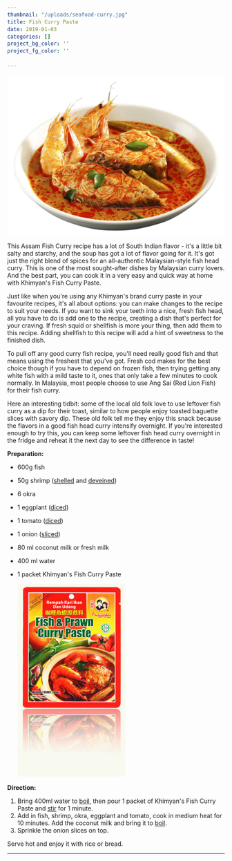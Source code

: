 ```yaml
---
thumbnail: "/uploads/seafood-curry.jpg"
title: Fish Curry Paste
date: 2019-01-03
categories: []
project_bg_color: ''
project_fg_color: ''

---
```

![](/uploads/seafood-curry.jpg)

This Assam Fish Curry recipe has a lot of South Indian flavor - it's a little bit salty and starchy, and the soup has got a lot of flavor going for it. It's got just the right blend of spices for an all-authentic Malaysian-style fish head curry. This is one of the most sought-after dishes by Malaysian curry lovers. And the best part, you can cook it in a very easy and quick way at home with Khimyan's Fish Curry Paste.

Just like when you're using any Khimyan's brand curry paste in your favourite recipes, it's all about options: you can make changes to the recipe to suit your needs. If you want to sink your teeth into a nice, fresh fish head, all you have to do is add one to the recipe, creating a dish that's perfect for your craving. If fresh squid or shellfish is more your thing, then add them to this recipe. Adding shellfish to this recipe will add a hint of sweetness to the finished dish.

To pull off any good curry fish recipe, you'll need really good fish and that means using the freshest that you've got. Fresh cod makes for the best choice though if you have to depend on frozen fish, then trying getting any white fish with a mild taste to it, ones that only take a few minutes to cook normally. In Malaysia, most people choose to use Ang Sai (Red Lion Fish) for their fish curry.

Here an interesting tidbit: some of the local old folk love to use leftover fish curry as a dip for their toast, similar to how people enjoy toasted baguette slices with savory dip. These old folk tell me they enjoy this snack because the flavors in a good fish head curry intensify overnight. If you're interested enough to try this, you can keep some leftover fish head curry overnight in the fridge and reheat it the next day to see the difference in taste!

  
**Preparation:**

* 600g fish
* 50g shrimp ([shelled](../../../../curry-recipes/the-cooking-terms-tips/index.html#shelled "http://www.khimyan.com/curry-recipes/the-glossary-of-cooking-terms/#shelled") and [deveined](../../../../curry-recipes/the-cooking-terms-tips/index.html#deveined "http://www.khimyan.com/curry-recipes/the-glossary-of-cooking-terms/#deveined"))
* 6 okra
* 1 eggplant ([diced](../../../../curry-recipes/the-cooking-terms-tips/index.html#dicing "http://www.khimyan.com/curry-recipes/the-glossary-of-cooking-terms/#dicing"))
* 1 tomato ([diced](../../../../curry-recipes/the-cooking-terms-tips/index.html#dicing "http://www.khimyan.com/curry-recipes/the-glossary-of-cooking-terms/#dicing"))
* 1 onion ([sliced](../../../../curry-recipes/the-cooking-terms-tips/index.html#slicing "http://www.khimyan.com/curry-recipes/the-glossary-of-cooking-terms/#slicing"))
* 80 ml coconut milk or fresh milk
* 400 ml water
* 1 packet Khimyan's Fish Curry Paste

  ![](/uploads/fish.jpg)

**Direction:**

1. Bring 400ml water to [boil](../../../../curry-recipes/the-cooking-terms-tips/index.html#boiling "http://www.khimyan.com/curry-recipes/the-glossary-of-cooking-terms/#boiling"), then pour 1 packet of Khimyan's Fish Curry Paste and [stir](../../../../curry-recipes/the-cooking-terms-tips/index.html#stirring "http://www.khimyan.com/curry-recipes/the-glossary-of-cooking-terms/#stirring") for 1 minute.
2. Add in fish, shrimp, okra, eggplant and tomato, cook in medium heat for 10 minutes. Add the coconut milk and bring it to [boil](../../../../curry-recipes/the-cooking-terms-tips/index.html#boiling "http://www.khimyan.com/curry-recipes/the-glossary-of-cooking-terms/#boiling").
3. Sprinkle the onion slices on top.

Serve hot and enjoy it with rice or bread.

***